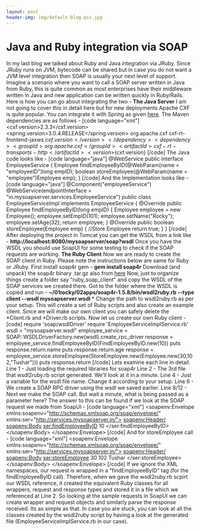 ```yaml
---
layout: post
header-img: img/default-blog-pic.jpg
---
```


# Java and Ruby integration via SOAP

In my last blog we talked about Ruby and Java integration via JRuby. Since JRuby runs on JVM, bytecode can be shared but in case you do not want a JVM level integration then SOAP is usually your next level of support. Imagine a scenario where you want to call a SOAP server written in Java from Ruby, this is quite common as most enterprises have their middleware written in Java and new application can be written quickly in Ruby/Rails. Here is how you can go about integrating the two -  **The Java Server** I am not going to cover this in detail here but for new deployments Apache CXF is quite popular. You can integrate it with Spring as given [here](https://cwiki.apache.org/CXF20DOC/writing-a-service-with-spring.html). The Maven dependencies are as follows - [code language="xml"] <properties> <cxf.version>2.3.3</cxf.version> <spring.version>3.0.4.RELEASE</spring.version> </properties> <dependencies> <!-- CXF dependencies --> <dependency> <groupId>org.apache.cxf</groupId> <artifactId>cxf-rt-frontend-jaxws</artifactId> <version>${cxf.version}</version> </dependency> <dependency> <groupId>org.apache.cxf</groupId> <artifactId>cxf-rt-transports-http</artifactId> <version>${cxf.version}</version> </dependency> <!-- End CXF dependencies --> <!-- Spring dependencies --> <!-- add other dependencies --> </dependencies> [/code] The Java code looks like - [code language="java"] @WebService public interface EmployeeService { Employee findEmployeeByID(@WebParam(name = "employeeID")long empID); boolean storeEmployee(@WebParam(name = "employee")Employee emp); } [/code] And the Implementation looks like - [code language="java"] @Component("employeeService") @WebService(endpointInterface = "in.mysoapserver.services.EmployeeService") public class EmployeeServiceImpl implements EmployeeService { @Override public Employee findEmployeeByID(long empID) { Employee employee = new Employee(); employee.setEmpID(101); employee.setName("Rocky"); employee.setAge(32); return employee; } @Override public boolean storeEmployee(Employee emp) { //Store Employee return true; } } [/code] After deploying the project in Tomcat you can get the WSDL from a link like - **http://localhost:8080/mysoapserver/soap?wsdl** Once you have the WSDL you should use SoapUI for some testing to check if the SOAP requests are working. **The Ruby Client** Now we are ready to create the SOAP client in Ruby. Please note the instructions below are same for Ruby or JRuby. First install soap4r gem - **gem install soap4r** Download (and unpack) the soap4r binary .tar.gz also from [here](http://dev.ctor.org/soap4r) Now, just to organize things create a folder say "ruby_soap_client" and copy the WSDL of the SOAP services we created there. Got to the folder where the WSDL is copied and run - **~/01rocky/02apps/soap4r-1.5.8/bin/wsdl2ruby.rb --type client --wsdl mysoapserver.wsdl** * Change the path to wsdl2ruby.rb as per your setup. This will create a set of Ruby scripts and also create an example client. Since we will make our own client you can safely delete the *Client.rb and *Driver.rb scripts. Now let us create our own Ruby client - [code] require 'soap/wsdlDriver' require 'EmployeeServiceImplService.rb' wsdl = "mysoapserver.wsdl" employee_service = SOAP::WSDLDriverFactory.new(wsdl).create_rpc_driver response = employee_service.findEmployeeByID(FindEmployeeByID.new(10)) puts response.return.name puts response.return.age response = employee_service.storeEmployee(StoreEmployee.new(Employee.new(30,102,"Tushar"))) puts response.return [/code] Lets examine each line in detail. Line 1 - Just loading the required libraries for soap4r Line 2 - The 3rd file that wsdl2ruby.rb script generated. We'll look at it in a minute. Line 4 - Just a variable for the wsdl file name. Change it according to your setup. Line 6 - We create a SOAP RPC driver using the wsdl we saved earlier. Line 8/12 - Next we make the SOAP call. But wait a minute, what is being passed as a parameter here? The answer to this can be found if we look at the SOAP request we made from SoapUI - [code language="xml"] <soapenv:Envelope xmlns:soapenv="http://schemas.xmlsoap.org/soap/envelope/" xmlns:ser="http://services.mysoapserver.in/"> <soapenv:Header/> <soapenv:Body> <ser:findEmployeeByID> <employeeID>10</employeeID> </ser:findEmployeeByID> </soapenv:Body> </soapenv:Envelope> [/code] And for storeEmployee call - [code language="xml"] <soapenv:Envelope xmlns:soapenv="http://schemas.xmlsoap.org/soap/envelope/" xmlns:ser="http://services.mysoapserver.in/"> <soapenv:Header/> <soapenv:Body> <ser:storeEmployee> <employee> <age>30</age> <empID>102</empID> <name>Tushar</name> </employee> </ser:storeEmployee> </soapenv:Body> </soapenv:Envelope> [/code] If we ignore the XML namespaces, our request is wrapped in a "findEmployeeByID" tag (for the findEmployeeByID call). Therefore, when we gave the wsdl2ruby.rb scpirt our WSDL reference, it created the equivalent Ruby classes for all wrappers, request and response types and stored it in a file which we referenced at Line 2. So looking at the sample requests in SoapUI we can create wrapper and request objects and similarly parse the response received. Its as simple as that. In case you are stuck, you can look at all the classes created by the wsdl2ruby script by having a look at the generated file (EmployeeServiceImplService.rb in our case).